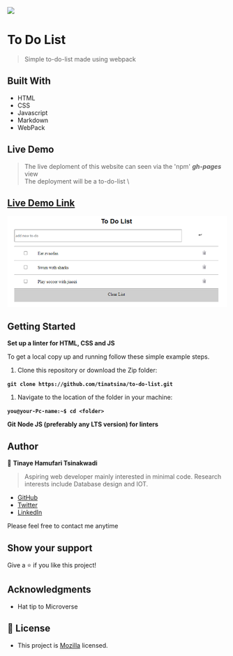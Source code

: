 ![](https://img.shields.io/badge/Microverse-blueviolet)

# To Do List

> Simple to-do-list made using webpack

## Built With

- HTML
- CSS
- Javascript
- Markdown
- WebPack

## Live Demo

> The live deploment of this website can seen via the 'npm' ***gh-pages*** view \
> The deployment will be a to-do-list \

## [Live Demo Link](https://tinatsina.github.io/to-do-list/)

![The image](img/001.png)

## Getting Started

**Set up a linter for HTML, CSS and JS**

To get a local copy up and running follow these simple example steps.

1. Clone this repository or download the Zip folder:

**``git clone https://github.com/tinatsina/to-do-list.git``**

1. Navigate to the location of the folder in your machine:

**``you@your-Pc-name:~$ cd <folder>``**

**Git**
**Node JS (preferably any LTS version) for linters**

## Author

👤 **Tinaye Hamufari Tsinakwadi**

> Aspiring web developer mainly interested in minimal code. Research interests include Database design and IOT.

- [GitHub](https://github.com/tinatsina)
- [Twitter](https://twitter.com/TinayeT)
- [LinkedIn](https://www.linkedin.com/in/tinayetsina/)

Please feel free to contact me anytime

## Show your support

Give a ⭐️ if you like this project!

## Acknowledgments

- Hat tip to Microverse

## 📝 License

- This project is [Mozilla](./LICENSE) licensed.
